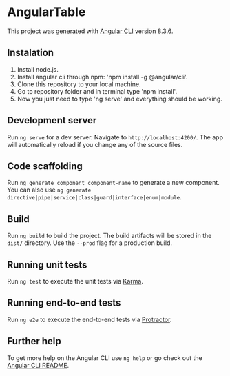 # AngularTable

This project was generated with [Angular CLI](https://github.com/angular/angular-cli) version 8.3.6.

## Instalation

1. Install node.js.
2. Install angular cli through npm: 'npm install -g @angular/cli'.
3. Clone this repository to your local machine.
4. Go to repository folder and in terminal type 'npm install'.
5. Now you just need to type 'ng serve' and everything should be working.

## Development server

Run `ng serve` for a dev server. Navigate to `http://localhost:4200/`. The app will automatically reload if you change any of the source files.

## Code scaffolding

Run `ng generate component component-name` to generate a new component. You can also use `ng generate directive|pipe|service|class|guard|interface|enum|module`.

## Build

Run `ng build` to build the project. The build artifacts will be stored in the `dist/` directory. Use the `--prod` flag for a production build.

## Running unit tests

Run `ng test` to execute the unit tests via [Karma](https://karma-runner.github.io).

## Running end-to-end tests

Run `ng e2e` to execute the end-to-end tests via [Protractor](http://www.protractortest.org/).

## Further help

To get more help on the Angular CLI use `ng help` or go check out the [Angular CLI README](https://github.com/angular/angular-cli/blob/master/README.md).
